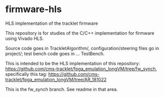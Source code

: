 # firmware-hls
HLS implementation of the tracklet firmware

This repository is for studies of the C/C++ implementation for firmware using Vivado HLS. 

Source code goes in TrackletAlgorithm/, configuration/steering files go in project/; test bench code goes in ... TestBench.

This is intended to be the HLS implementation of this repository:
https://github.com/cms-tracklet/fpga_emulation_longVM/tree/fw_synch, specifically this tag:
https://github.com/cms-tracklet/fpga_emulation_longVM/tree/AR_181022

This is the fw_synch branch. See readme in that area.

